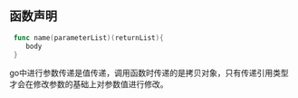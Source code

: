 ## 函数声明
```go
 func name(parameterList)(returnList){
 	body
 }
```
go中进行参数传递是值传递，调用函数时传递的是拷贝对象，只有传递引用类型才会在修改参数的基础上对参数值进行修改。